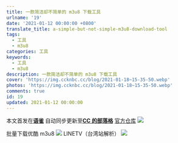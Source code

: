 ```yaml
---
title: 一款简洁却不简单的 m3u8 下载工具
urlname: '19'
date: '2021-01-12 00:00:00 +0800'
translate_title: a-simple-but-not-simple-m3u8-download-tool
tags:
  - 工具
  - m3u8
categories: 工具
keywords:
  - 工具
  - m3u8
description: 一款简洁却不简单的 m3u8 下载工具
cover: 'https://img.ccknbc.cc/blog/2021-01-18~15-35-50.webp'
photos: 'https://img.ccknbc.cc/blog/2021-01-18~15-35-50.webp'
comments: true
id: 19
updated: 2021-01-12 00:00:00
---
```


本文首发在[**语雀**](https://www.yuque.com/ccknbc/blog/19)
自动同步更新至[**CC 的部落格**](https://blog.ccknbc.cc/posts/)
[官方仓库](https://github.com/nilaoda/N_m3u8DL-CLI)
![](https://img.ccknbc.cc/blog/2021-04-02~10-54-47.gif)

批量下载优酷 m3u8
![](https://img.ccknbc.cc/blog/2021-04-02~10-55-01.gif)
LINETV（台湾站解析）
![](https://img.ccknbc.cc/blog/2021-04-02~10-55-12.gif)
